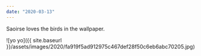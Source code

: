 ```yaml
---
date: "2020-03-13"
---
```


Saoirse loves the birds in the wallpaper.

![yo yo]({{ site.baseurl }}/assets/images/2020/fa919f5ad912975c467def28f50c6eb6abc70205.jpg)
